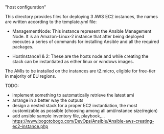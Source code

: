 "host configuration"

This directory provides files for deploying 3 AWS EC2 instances, the names are written according to the template.yml file:
- ManagementNode: This instance represent the Ansible Management Node. It is an Amazon-Linux-2 instance that after being deployed executes a series of commands for installing Ansible and all the required packages. 

- HostInstance1 & 2: These are the hosts node and while creating the stack can be instantiated as either linux or windows images.

The AMIs to be installed on the instances are t2.micro, eligible for free-tier in majority of EU regions.

TODO:
- implement something to automatically retrieve the latest ami
- arrange in a better way the outputs
- design a nested stack for a proper EC2 instantiation, the most customizable as possible (choosing among all ami/instance size/region)
- add ansible sample inventory file, playbook,...
    https://www.bogotobogo.com/DevOps/Ansible/Ansible-aws-creating-ec2-instance.php
